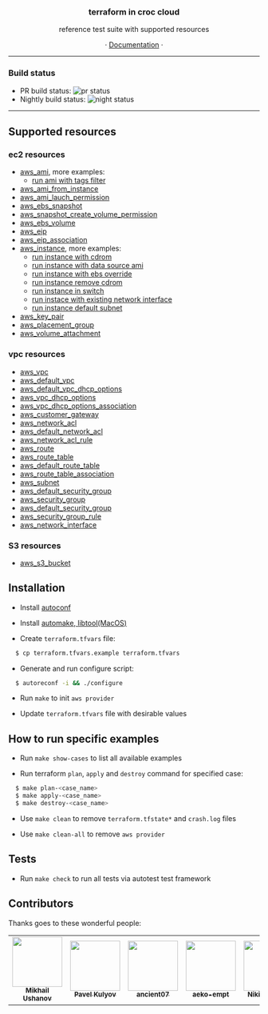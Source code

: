 <h3 align="center">terraform in croc cloud</h3>
<p align="center">reference test suite with supported resources</p>
<p align="center">&#183; <a href="http://docs.website.cloud.croc.ru/ru/api/tools/terraform.html">Documentation</a> &#183;</p>

---

### Build status

- PR build status: ![pr status](https://buildbot.superdevops.xyz/badges/pr-checker.svg)
- Nightly build status: ![night status](https://buildbot.superdevops.xyz/badges/runtests.svg)

---

## Supported resources

### ec2 resources

- [aws_ami](cases/aws_ami/README.rst), more examples:
  - [run ami with tags filter](cases/aws_ami/run_ami_with_tags_filter/README.rst)
- [aws_ami_from_instance](cases/aws_ami_from_instance/README.rst)
- [aws_ami_lauch_permission](cases/aws_ami_launch_permission/README.rst)
- [aws_ebs_snapshot](cases/aws_ebs_snapshot/README.rst)
- [aws_snapshot_create_volume_permission](cases/aws_snapshot_create_volume_permission)
- [aws_ebs_volume](cases/aws_ebs_volume/README.rst)
- [aws_eip](cases/aws_eip/README.rst)
- [aws_eip_association](cases/aws_eip_association/README.rst)
- [aws_instance](cases/aws_instance/README.rst), more examples:
  - [run instance with cdrom](cases/aws_instance/run_instance_with_cdrom/README.rst)
  - [run instance with data source ami](cases/aws_instance/run_instance_with_data_source_ami/README.rst)
  - [run instance with ebs override](cases/aws_instance/run_instance_with_ebs_override/README.rst)
  - [run instance remove cdrom](cases/aws_instance/run_instances_remove_cdrom/README.rst)
  - [run instance in switch](cases/aws_instance/run_instance_in_switch/README.rst)
  - [run instace with existing network interface](cases/aws_instance/run_instance_with_existing_network_interface)
  - [run instance default subnet](cases/aws_instance/run_instance_default_subnet)
- [aws_key_pair](cases/aws_key_pair/README.rst)
- [aws_placement_group](cases/aws_placement_group/README.rst)
- [aws_volume_attachment](cases/aws_volume_attachment/README.rst)

### vpc resources

- [aws_vpc](cases/aws_vpc/README.rst)
- [aws_default_vpc](cases/aws_default_vpc/README.rst)
- [aws_default_vpc_dhcp_options](cases/aws_default_vpc/README.rst)
- [aws_vpc_dhcp_options](cases/aws_vpc_dhcp_options/README.rst)
- [aws_vpc_dhcp_options_association](cases/aws_vpc_dhcp_options_association/README.rst)
- [aws_customer_gateway](cases/aws_customer_gateway/README.rst)
- [aws_network_acl](cases/aws_network_acl/README.rst)
- [aws_default_network_acl](cases/aws_default_network_acl/README.rst)
- [aws_network_acl_rule](cases/aws_network_acl_rule/README.rst)
- [aws_route](cases/aws_route/README.rst)
- [aws_route_table](cases/aws_route_table/README.rst)
- [aws_default_route_table](cases/aws_default_route_table/README.rst)
- [aws_route_table_association](cases/aws_route_table_association/README.rst)
- [aws_subnet](cases/aws_subnet/README.rst)
- [aws_default_security_group](cases/aws_default_security_group/README.rst)
- [aws_security_group](cases/aws_security_group/README.rst)
- [aws_default_security_group](cases/aws_default_security_group/README.rst)
- [aws_security_group_rule](cases/aws_security_group_rule/README.rst)
- [aws_network_interface](cases/aws_network_interface/README.rst)

### S3 resources

- [aws_s3_bucket](cases/aws_s3_bucket/README.rst)

## Installation

- Install [autoconf](https://www.gnu.org/software/autoconf/#downloading)

- Install [automake, libtool(MacOS)](https://superuser.com/questions/383580/how-to-install-autoconf-automake-and-related-tools-on-mac-os-x-from-source)

- Create `terraform.tfvars` file:

```sh
  $ cp terraform.tfvars.example terraform.tfvars
```

- Generate and run configure script:

```sh
  $ autoreconf -i && ./configure
```

- Run `make` to init `aws provider`

- Update `terraform.tfvars` file with desirable values

## How to run specific examples

- Run `make show-cases` to list all available examples

- Run terraform `plan`, `apply` and `destroy` command for specified case:

```sh
  $ make plan-<case_name>
  $ make apply-<case_name>
  $ make destroy-<case_name>
```

- Use `make clean` to remove `terraform.tfstate*` and `crash.log` files

- Use `make clean-all` to remove `aws provider`

## Tests

- Run `make check` to run all tests via autotest test framework

## Contributors

Thanks goes to these wonderful people:

<!-- ALL-CONTRIBUTORS-LIST:START - Do not remove or modify this section -->
<!-- prettier-ignore-start -->
<!-- markdownlint-disable -->
<table>
  <tr>
  <td align="center"><a href="https://github.com/gmmephisto"><img src="https://avatars2.githubusercontent.com/u/1840423?v=4" width="100px;" alt=""/><br /><sub><b>Mikhail Ushanov</b></sub></a><br />
  <td align="center"><a href="https://github.com/pkulev"><img src="https://avatars2.githubusercontent.com/u/1115916?v=4" width="100px;" alt=""/><br /><sub><b>Pavel Kulyov</b></sub></a><br />
  <td align="center"><a href="https://github.com/ancient07"><img src="https://avatars0.githubusercontent.com/u/47169025?v=4" width="100px;" alt=""/><br /><sub><b>ancient07</b></sub></a><br />
  <td align="center"><a href="https://github.com/aeko-empt"><img src="https://avatars1.githubusercontent.com/u/61469017?v=4" width="100px;" alt=""/><br /><sub><b>aeko-empt</b></sub></a><br />
  <td align="center"><a href="https://github.com/Ubun1"><img src="https://avatars1.githubusercontent.com/u/13261595?v=4" width="100px;" alt=""/><br /><sub><b>Nikita Kretov</b></sub></a><br />
  </tr>
</table>
